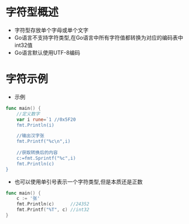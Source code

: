
# 字符型概述
* 字符型存放单个字母或单个文字
* Go语言不支持字符类型,在Go语言中所有字符值都转换为对应的编码表中int32值
* Go语言默认使用UTF-8编码


# 字符示例

* 示例

```go
func main() {
	//定义数字
	var i rune=`1 //0x5F20
	fmt.Println(i)

	//输出汉字张
	fmt.Printf("%c\n",i)
	
	//获取转换后的内容
	c:=fmt.Sprintf("%c",i)
	fmt.Println(c)
}
```

* 也可以使用单引号表示一个字符类型,但是本质还是正数

```go
func main() {
	c := '张'
	fmt.Println(c)      //24352
	fmt.Printf("%T", c) //int32
}
```